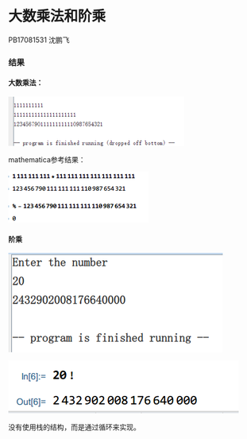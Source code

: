 # 大数乘法和阶乘

PB17081531 沈鹏飞

### 结果

#### 大数乘法：

![image-20201129223829933](report.assets/image-20201129223829933.png)

mathematica参考结果：

![image-20201129223816000](report.assets/image-20201129223816000-1610554640824.png)

#### 阶乘

![image-20210114001901101](report.assets/image-20210114001901101.png)

![image-20210114001915099](report.assets/image-20210114001915099.png)

没有使用栈的结构，而是通过循环来实现。